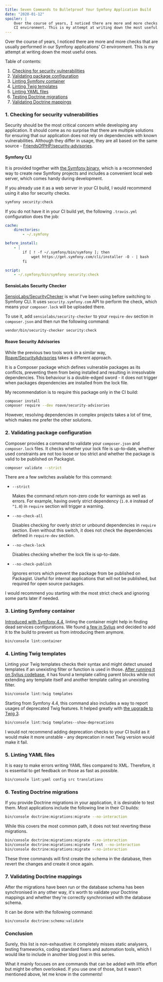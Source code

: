 ```yaml
---
title: Seven Commands to Bulletproof Your Symfony Application Build 
date: "2020-01-12"
spoiler: |
    Over the course of years, I noticed there are more and more checks that are usually performed in our Symfony applications'
    CI environment. This is my attempt at writing down the most useful ones.
---
```


Over the course of years, I noticed there are more and more checks that are usually performed in our Symfony applications'
CI environment. This is my attempt at writing down the most useful ones.

Table of contents:

1. [Checking for security vulnerabilities](#1-checking-for-security-vulnerabilities)
2. [Validating package configuration](#2-validating-package-configuration)
3. [Linting Symfony container](#3-linting-symfony-container)
4. [Linting Twig templates](#4-linting-twig-templates)
5. [Linting YAML files](#5-linting-yaml-files)
6. [Testing Doctrine migrations](#6-testing-doctrine-migrations)
7. [Validating Doctrine mappings](#7-validating-doctrine-mappings)

### 1. Checking for security vulnerabilities

Security should be the most critical concern while developing any application. It should come as no surprise that there are 
multiple solutions for ensuring that our application does not rely on dependencies with known vulnerabilities.
Although they differ in usage, they are all based on the same source - [FriendsOfPHP/security-advisories][fop-security-advisories].

#### Symfony CLI

It is provided together with [the Symfony binary][symfony-binary], which is a recommended way to create new Symfony projects and includes
a convenient local web server, which comes handy during development. 

If you already use it as a web server in your CI build, I would recommend using it also for security checks.

```bash
symfony security:check
```

If you do not have it in your CI build yet, the following `.travis.yml` configuration does the job:

```yaml
cache:
    directories:
        - ~/.symfony

before_install:
    - |
        if [ ! -f ~/.symfony/bin/symfony ]; then
            wget https://get.symfony.com/cli/installer -O - | bash
        fi

script:
    - ~/.symfony/bin/symfony security:check
```

#### SensioLabs Security Checker

[SensioLabs/SecurityChecker][sensiolabs-security-checker] is what I've been using before switching to Symfony CLI. It uses `security.symfony.com` API
to perform the check, which means your `composer.lock` will be uploaded there.

To use it, add `sensiolabs/security-checker` to your `require-dev` section in `composer.json` and then run the following command:

```bash
vendor/bin/security-checker security:check
```

#### Roave Security Advisories

While the previous two tools work in a similar way, [Roave/SecurityAdvisories][roave-security-advisories] takes a different approach.

It is a Composer package which defines vulnerable packages as its conflicts, preventing them from being installed and resulting in irresolvable dependencies.
This behaviour is a double-edged sword - it does not trigger when packages dependencies are installed from the lock file.

My recommendation is to require this package only in the CI build:

```bash
composer install
composer require --dev roave/security-advisories
```

However, resolving dependencies in complex projects takes a lot of time, which makes me prefer the other solutions.

### 2. Validating package configuration

Composer provides a command to validate your `composer.json` and `composer.lock` files. It checks whether your lock file
is up-to-date, whether used constraints are not too loose or too strict and whether the package is valid to be published on Packagist.

```bash
composer validate --strict
```

There are a few switches available for this command:

 - `--strict`
    
    Makes the command return non-zero code for warnings as well as errors. 
    For example, having overly strict dependency (`1.0.0` instead of `^1.0`) in `require` section will trigger a warning.
    
 - `--no-check-all`
    
    Disables checking for overly strict or unbound dependencies in `require` section.
    Even without this switch, it does not check the dependencies defined in `require-dev` section.
    
 - `--no-check-lock`
 
    Disables checking whether the lock file is up-to-date.
    
 - `--no-check-publish`
 
    Ignores errors which prevent the package from be published on Packagist. Useful for internal applications that will
    not be published, but required for open source packages.

I would recommend you starting with the most strict check and ignoring some parts later if needed.

### 3. Linting Symfony container

[Introduced with Symfony 4.4][symfony-lint-container], linting the container might help in finding dead services configurations.
We found [a few in Sylius][sylius-lint-container] and decided to add it to the build to prevent us from introducing them anymore.

```bash
bin/console lint:container
```

### 4. Linting Twig templates

Linting your Twig templates checks their syntax and might detect unused templates if an unexisting filter or function is used in those.
[After running it on Sylius codebase][sylius-lint-twig], it has found a template calling parent blocks while not extending any template itself 
and another template calling an unexisting filter.

```bash
bin/console lint:twig templates
```

Starting from Symfony 4.4, this command also includes a way to report usages of deprecated Twig features. It helped greatly with [the upgrade
to Twig 3][sylius-lint-twig-deprecated]. 

```bash
bin/console lint:twig templates--show-deprecations
```

I would not recommend adding deprecation checks to your CI build as it would make it more unstable - any deprecation in next Twig version would make it fail.

### 5. Linting YAML files

It is easy to make errors writing YAML files compared to XML. Therefore, it is essential to get feedback on those as fast as possible.

```bash
bin/console lint:yaml config src translations
```

### 6. Testing Doctrine migrations

If you provide Doctrine migrations in your application, it is desirable to test them. Most applications include the following
line in their CI builds:

```bash
bin/console doctrine:migrations:migrate --no-interaction
```

While this covers the most common path, it does not test reverting these migrations.

```bash
bin/console doctrine:migrations:migrate --no-interaction
bin/console doctrine:migrations:migrate first --no-interaction
bin/console doctrine:migrations:migrate --no-interaction
```

These three commands will first create the schema in the database, then revert the changes and create it once again.

### 7. Validating Doctrine mappings

After the migrations have been run or the database schema has been synchronised in any other way, it's worth to validate
your Doctrine mappings and whether they're correctly synchronised with the database schema. 

It can be done with the following command:

```bash
bin/console doctrine:schema:validate
```

### Conclusion

Surely, this list is non-exhaustive: it completely misses static analysers, testing frameworks, coding standard fixers and automation tools,
which I would like to include in another blog post in this series.

What it mainly focuses on are commands that can be added with little effort but might be often overlooked. If you use one of those,
but it wasn't mentioned above, let me know in the comments!
 
[fop-security-advisories]: https://github.com/FriendsOfPHP/security-advisories
[roave-security-advisories]: https://github.com/Roave/SecurityAdvisories
[sensiolabs-security-checker]: https://github.com/sensiolabs/security-checker
[sylius-lint-container]: https://github.com/Sylius/Sylius/pull/10926
[sylius-lint-twig-deprecated]: https://github.com/Sylius/Sylius/pull/10955
[sylius-lint-twig]: https://github.com/Sylius/Sylius/pull/8056
[symfony-binary]: https://symfony.com/download
[symfony-lint-container]: https://symfony.com/blog/new-in-symfony-4-4-service-container-linter
